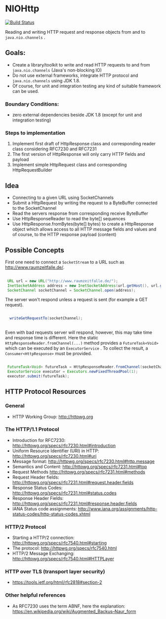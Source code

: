 # NIOHttp

[![Build Status](https://travis-ci.org/Oliver-Loeffler/NIOHttp.svg?branch=master)](https://travis-ci.org/Oliver-Loeffler/NIOHttp)  

Reading and writing HTTP request and response objects from and to  ```java.nio.channels``` .

## Goals:

 * Create a library/toolkit to write and read HTTP requests to and from ```java.nio.channels``` (Java's non-blocking IO)
 * Do not use external frameworks, integrate HTTP protocol and  ```java.nio.channels```  using JDK 1.8.
 * Of course, for unit and integration testing any kind of suitable framework can be used.

### Boundary Conditions:

 * zero external dependencies beside JDK 1.8 (except for unit and integration testing)

### Steps to implementation

 1. Implement first draft of HttpResponse class and corresponding reader class considering RFC7230 and RFC7231
 2. The first version of HttpResponse will only carry HTTP fields and payload
 3. Implement simple HttpRequest class and corresponding HttpRequestBuilder
 
 
## Idea

 * Connecting to a given URL using SocketChannels
 * Submit a HttpRequest by writing the request to a ByteBuffer connected to the SocketChannel
 * Read the servers response from corresponding receive ByteBuffer
  * Use HttpResponseReader to read the byte[] sequences
  * Use HttpResponse.fromBytes(byte[] bytes) to create a HttpResponse object which allows access to all HTTP message fields and values and of course, to the HTTP response payload (content) 

## Possible Concepts

First one need to connect a ```SocketStream``` to a URL such as http://www.raumzeitfalle.de/.

```java 
 
 URL url = new URL("http://www.raumzeitfalle.de/");
 InetSocketAddress address = new InetSocketAddress(url.getHost(), url.getDefaultPort());
 SocketChannel socketChannel = SocketChannel.open(address);

```
The server won't respond unless a request is sent (for example a GET request).
```java

  writeGetRequestTo(socketChannel);
  
```
Even with bad requests server will respond, however, this may take time and response time is different.
Here the static  ``` HttpResponseReader.fromChannel(...) ``` method provides a ``` FutureTask<Void> ``` which can be executed by an ``` ExecutorService ``` . To collect the result, a  ```Consumer<HttpResponse>``` must be provided.

```java

 FutureTask<Void> futureTask = HttpResponseReader.fromChannel(socketChannel, consumer);
 ExecutorService executor = Executors.newFixedThreadPool(1);
 executor.submit(futureTask);

```


## HTTP Protocol Resources

### General

* HTTP Working Group: http://httpwg.org

### The HTTP/1.1 Protocol 

* Introduction for RFC7230: http://httpwg.org/specs/rfc7230.html#introduction
* Uniform Resource Identifier (URI) in HTTP: http://httpwg.org/specs/rfc7230.html#uri
* Message format: http://httpwg.org/specs/rfc7230.html#http.message
* Semantics and Content: http://httpwg.org/specs/rfc7231.html#top
 * Request Methods http://httpwg.org/specs/rfc7231.html#methods
 * Request Header fields: http://httpwg.org/specs/rfc7231.html#request.header.fields
 * Response Status Codes: http://httpwg.org/specs/rfc7231.html#status.codes
 * Response Header Fields: http://httpwg.org/specs/rfc7231.html#response.header.fields
* IANA Status code assignments: http://www.iana.org/assignments/http-status-codes/http-status-codes.xhtml

### HTTP/2 Protocol

* Starting a HTTP/2 connection: http://httpwg.org/specs/rfc7540.html#starting
* The protocol: http://httpwg.org/specs/rfc7540.html
* HTTP/2 Message Exchanging: http://httpwg.org/specs/rfc7540.html#HTTPLayer

### HTTP over TLS (transport layer security)

* https://tools.ietf.org/html/rfc2818#section-2

### Other helpful references

 * As RFC7230 uses the term ABNF, here the explanation: https://en.wikipedia.org/wiki/Augmented_Backus–Naur_form
